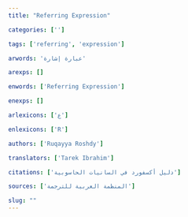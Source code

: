 ```yaml
---
title: "Referring Expression"

categories: ['']

tags: ['referring', 'expression']

arwords: 'عبارة إشارة'

arexps: []

enwords: ['Referring Expression']

enexps: []

arlexicons: ['ع']

enlexicons: ['R']

authors: ['Ruqayya Roshdy']

translators: ['Tarek Ibrahim']

citations: ['دليل أكسفورد في السانيات الحاسوبية']

sources: ['المنظمة العربية للترجمة']

slug: ""
---
```

